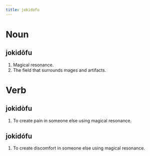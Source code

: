 ```yaml
---
title: jokidofu
---
```


# Noun

## jokidōfu

1. Magical resonance.
2. The field that surrounds mages and artifacts.

# Verb

## jokidòfu

1. To create pain in someone else using magical resonance.

## jokidófu

1. To create discomfort in someone else using magical resonance.
